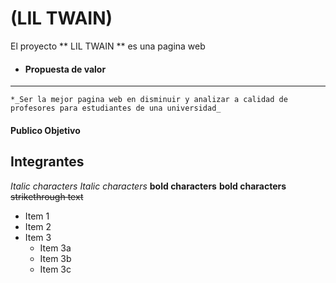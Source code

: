 #  (LIL TWAIN)

El proyecto  ** LIL TWAIN **  es una pagina web 

   
 * #### Propuesta de valor 
 --------------------------
    *_Ser la mejor pagina web en disminuir y analizar a calidad de profesores para estudiantes de una universidad_  
  
   #### Publico Objetivo 
   

## Integrantes


*Italic characters* 
_Italic characters_
**bold characters**
__bold characters__
~~strikethrough text~~

* Item 1
* Item 2
* Item 3
  * Item 3a
  * Item 3b
  * Item 3c 
